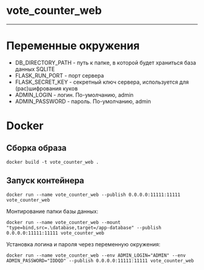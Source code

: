# vote_counter_web

---

# Переменные окружения

* DB_DIRECTORY_PATH - путь к папке, в которой будет храниться база данных SQLITE
* FLASK_RUN_PORT - порт сервера
* FLASK_SECRET_KEY - секретный ключ сервера, используется для (рас)шифрования куков
* ADMIN_LOGIN - логин. По-умолчанию, admin
* ADMIN_PASSWORD - пароль. По-умолчанию, admin

# Docker
## Сборка образа
```
docker build -t vote_counter_web .
```
## Запуск контейнера
```
docker run --name vote_counter_web --publish 0.0.0.0:11111:11111 vote_counter_web
```

Монтирование папки базы данных:
```
docker run --name vote_counter_web --mount "type=bind,src=.\database,target=/app-database" --publish 0.0.0.0:11111:11111 vote_counter_web
```

Установка логина и пароля через переменную окружения:
```
docker run --name vote_counter_web --env ADMIN_LOGIN="ADMIN" --env ADMIN_PASSWORD="IDDQD" --publish 0.0.0.0:11111:11111 vote_counter_web
```